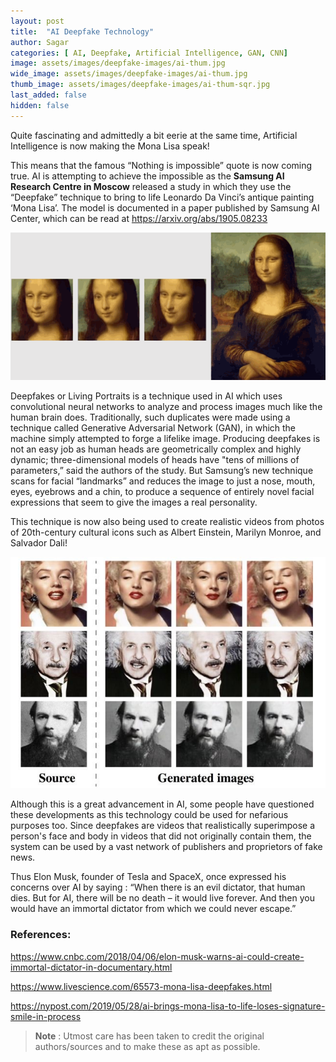 ```yaml
---
layout: post
title:  "AI Deepfake Technology"
author: Sagar
categories: [ AI, Deepfake, Artificial Intelligence, GAN, CNN]
image: assets/images/deepfake-images/ai-thum.jpg
wide_image: assets/images/deepfake-images/ai-thum.jpg
thumb_image: assets/images/deepfake-images/ai-thum-sqr.jpg
last_added: false
hidden: false
---
```



Quite fascinating and admittedly a bit eerie at the same time, Artificial Intelligence is now making the Mona Lisa speak! 

This means that the famous “Nothing is impossible” quote is now coming true. AI is attempting to achieve the impossible as the **Samsung AI Research Centre in Moscow** released a study in which they use the “Deepfake” technique to bring to life  Leonardo Da Vinci’s antique painting ‘Mona Lisa’. 
The model is documented in a paper published by Samsung AI Center, which can be read at <a href="https://arxiv.org/abs/1905.08233" target="_blank" style="overflow-wrap: anywhere;">https://arxiv.org/abs/1905.08233</a>


![](https://github.com/PaulSoumik/insight/raw/master/assets/images/deepfake-images/monalisa.gif)

<font style="padding-top: 25px;">
Deepfakes or Living Portraits is a technique used in AI which uses convolutional neural networks to analyze and process images much like the human brain does. Traditionally, such duplicates were made using a technique called Generative Adversarial Network (GAN), in which the machine simply attempted to forge a lifelike image.
</font>
Producing deepfakes is not an easy job as human heads are geometrically complex and highly dynamic; three-dimensional models of heads have "tens of millions of parameters,” said the authors of the study.
But Samsung’s new technique scans for facial “landmarks” and reduces the image to just a nose, mouth, eyes, eyebrows and a chin, to produce a sequence of entirely novel facial expressions that seem to give the images a real personality. 

This technique is now also being used to create realistic videos from photos of 20th-century cultural icons such as Albert Einstein, Marilyn Monroe, and Salvador Dali! 

![](https://github.com/PaulSoumik/insight/raw/master/assets/images/deepfake-images/face-data.jpg)


Although this is a great advancement in AI, some people have questioned these developments as this technology could be used for nefarious purposes too. Since deepfakes are videos that realistically superimpose a person's face and body in videos that did not originally contain them, the system can be used by a vast network of publishers and proprietors of fake news.


Thus Elon Musk, founder of Tesla and SpaceX, once expressed his concerns over AI by saying : 
“When there is an evil dictator, that human dies. But for AI, there will be no death – it would live forever. And then you would have an immortal  dictator from which we could never escape.” 



### References:
<a href="https://www.cnbc.com/2018/04/06/elon-musk-warns-ai-could-create-immortal-dictator-in-documentary.html" target="_blank" style="overflow-wrap: anywhere;">https://www.cnbc.com/2018/04/06/elon-musk-warns-ai-could-create-immortal-dictator-in-documentary.html</a>

<a href="https://www.livescience.com/65573-mona-lisa-deepfakes.html" target="_blank" style="overflow-wrap: anywhere;">https://www.livescience.com/65573-mona-lisa-deepfakes.html</a>

<a href="https://nypost.com/2019/05/28/ai-brings-mona-lisa-to-life-loses-signature-smile-in-process/" target="_blank" style="overflow-wrap: anywhere;">https://nypost.com/2019/05/28/ai-brings-mona-lisa-to-life-loses-signature-smile-in-process</a>

> **Note** :
Utmost care has been taken to credit the original authors/sources and to make these as apt as possible.
